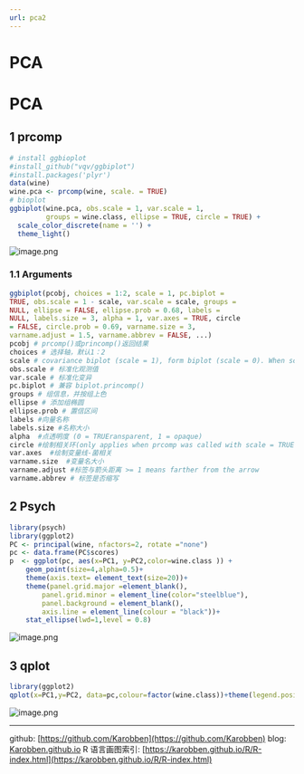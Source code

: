 ```yaml
---
url: pca2
---
```


# PCA

<a name="Y4znF"></a>
# PCA

<a name="x3hBT"></a>
## 1 prcomp

```r
# install ggbioplot
#install_github("vqv/ggbiplot")
#install.packages('plyr')
data(wine)
wine.pca <- prcomp(wine, scale. = TRUE)
# bioplot
ggbiplot(wine.pca, obs.scale = 1, var.scale = 1,
         groups = wine.class, ellipse = TRUE, circle = TRUE) +
  scale_color_discrete(name = '') +
  theme_light()


```

![image.png](https://cdn.nlark.com/yuque/0/2020/png/691897/1579799187944-daf761fa-ba6f-4e21-9494-39c3a32fdf2d.png#align=left&display=inline&height=498&name=image.png&originHeight=498&originWidth=649&size=80123&status=done&style=none&width=649)<br />


<a name="duhUV"></a>
### 1.1 Arguments

```r
ggbiplot(pcobj, choices = 1:2, scale = 1, pc.biplot =
TRUE, obs.scale = 1 - scale, var.scale = scale, groups =
NULL, ellipse = FALSE, ellipse.prob = 0.68, labels =
NULL, labels.size = 3, alpha = 1, var.axes = TRUE, circle
= FALSE, circle.prob = 0.69, varname.size = 3,
varname.adjust = 1.5, varname.abbrev = FALSE, ...)
pcobj # prcomp()或princomp()返回结果
choices # 选择轴，默认1：2
scale # covariance biplot (scale = 1), form biplot (scale = 0). When scale = 1, the inner product between the variables approximates the covariance and the distance between the points approximates the Mahalanobis distance.
obs.scale # 标准化观测值
var.scale # 标准化变异
pc.biplot # 兼容 biplot.princomp()
groups # 组信息，并按组上色
ellipse # 添加组椭圆
ellipse.prob # 置信区间
labels #向量名称
labels.size #名称大小
alpha  #点透明度 (0 = TRUEransparent, 1 = opaque)
circle #绘制相关环(only applies when prcomp was called with scale = TRUE and when var.scale = 1)
var.axes  #绘制变量线-菌相关
varname.size  #变量名大小
varname.adjust #标签与箭头距离 >= 1 means farther from the arrow
varname.abbrev # 标签是否缩写
```


<a name="j8UB2"></a>
## 2 Psych

```r
library(psych)
library(ggplot2)
PC <- principal(wine, nfactors=2, rotate ="none")
pc <- data.frame(PC$scores)
p  <- ggplot(pc, aes(x=PC1, y=PC2,color=wine.class )) +
	geom_point(size=4,alpha=0.5)+
	theme(axis.text= element_text(size=20))+
	theme(panel.grid.major =element_blank(),
        panel.grid.minor = element_line(color="steelblue"),
        panel.background = element_blank(),
        axis.line = element_line(colour = "black"))+
	stat_ellipse(lwd=1,level = 0.8)
```


![image.png](https://cdn.nlark.com/yuque/0/2020/png/691897/1579799575464-cf509636-d7bd-4f96-9df1-4965616515df.png#align=left&display=inline&height=398&name=image.png&originHeight=398&originWidth=486&size=64485&status=done&style=none&width=486)

<a name="wsYAL"></a>
## 3 qplot

```r
library(ggplot2)
qplot(x=PC1,y=PC2, data=pc,colour=factor(wine.class))+theme(legend.position="none")+stat_ellipse(lwd=1,level = 0.8)
```

![image.png](https://cdn.nlark.com/yuque/0/2020/png/691897/1579799657726-3910122d-ac04-4ef7-aa14-fffab4d3b9c9.png#align=left&display=inline&height=422&name=image.png&originHeight=422&originWidth=474&size=42635&status=done&style=none&width=474)


---
github: [https://github.com/Karobben](https://github.com/Karobben)
blog: [Karobben.github.io](http://Karobben.github.io)
R 语言画图索引: [https://karobben.github.io/R/R-index.html](https://karobben.github.io/R/R-index.html)
